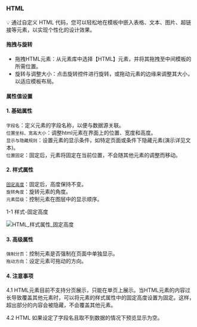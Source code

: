 <h5 id="start"></h5>

### HTML

<aside>
💡 通过自定义 HTML 代码，您可以轻松地在模板中嵌入表格、文本、图片、超链接等元素，以实现个性化的设计效果。
</aside>

#### **拖拽与旋转**

- 拖拽HTML元素：从元素库中选择【HTML】元素，并将其拖拽至中间模板的所需位置。
- 旋转与调整大小：点击旋转控件进行旋转，或拖动元素的边缘来调整其大小，以适应模板布局。

#### 属性值设置

#### 1. 基础属性

`字段名`：定义元素的字段名称，以便与数据源关联。<br/>
`位置坐标、宽高大小`：调整html元素在界面上的位置、宽度和高度。<br/>
`显示与隐藏规则`：设置元素的显示条件，如特定页面或条件下隐藏元素(演示详见文本)。<br/>
`位置固定`：固定后，元素将固定在当前位置，不会随其他元素的调整而移动。<br/>

#### 2. 样式属性

[`固定高度`](#html-fixed-height)：固定后，高度保持不变。<br/>
`旋转角度`：旋转元素的角度。<br/>
`元素层级`：控制元素在图层中的显示顺序。<br/>

<div id="html-fixed-height">
<div style="display: flex;justify-content: left;"><span>1-1 样式-固定高度</span></div>

![HTML_样式属性_固定高度](../_images/zh-cn/HTML_样式属性_固定高度.gif)
</div>

#### 3. 高级属性

`强制分页`：控制元素是否强制在页面中单独显示。<br/>
`拖动方向`：设定元素可拖动的方向。<br/>

#### 4. 注意事项

4.1 HTML元素目前不支持分页展示，只能在单页上展示。当HTML元素的内容过长导致覆盖其他元素时，可以将元素的样式属性中的固定高度设置为固定。这样，超出部分的内容会被隐藏，不会覆盖其他元素。

4.2 HTML 如果设定了字段名且取不到数据的情况下预览显示为空。